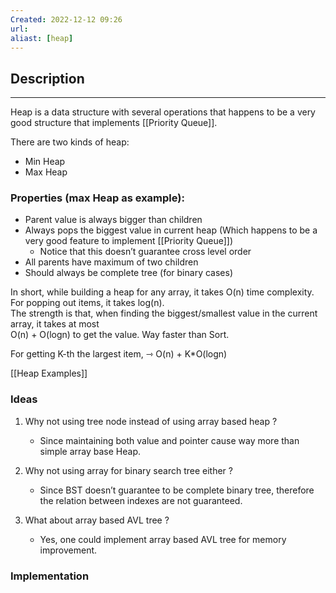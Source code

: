 ```yaml
---
Created: 2022-12-12 09:26
url:
aliast: [heap]
---
```

## Description
---

Heap is a data structure with several operations that happens to be a very good structure that implements [[Priority Queue]].

There are two kinds of heap:

- Min Heap
- Max Heap

### Properties (max Heap as example):
- Parent value is always bigger than children
- Always pops the biggest value in current heap (Which happens to be a very good feature to implement [[Priority Queue]])
	- Notice that this doesn’t guarantee cross level order
- All parents have maximum of two children
- Should always be complete tree (for binary cases)

In short, while building a heap for any array, it takes O(n) time complexity.  For popping out items, it takes log(n).  
The strength is that, when finding the biggest/smallest value in the current array, it takes at most  
O(n) + O(logn) to get the value. Way faster than Sort.

For getting K-th the largest item, ⇾ O(n) + K*O(logn)

[[Heap Examples]]

### Ideas
1. Why not using tree node instead of using array based heap ?
	- Since maintaining both value and pointer cause way more than simple array base Heap.

2. Why not using array for binary search tree either ?
	- Since BST doesn’t guarantee to be complete binary tree, therefore the relation between indexes are not guaranteed.

3. What about array based AVL tree ?
	- Yes, one could implement array based AVL tree for memory improvement. 


### Implementation
